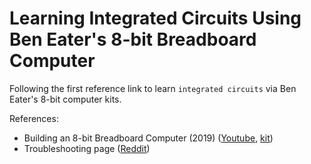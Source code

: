 # Learning Integrated Circuits Using Ben Eater's 8-bit Breadboard Computer
Following the first reference link to learn `integrated circuits` via Ben Eater's 8-bit computer kits.

References:
- Building an 8-bit Breadboard Computer (2019) (<a href="https://www.youtube.com/playlist?list=PLowKtXNTBypGqImE405J2565dvjafglHU">Youtube</a>, <a href="https://eater.net/8bit/kits">kit</a>)
- Troubleshooting page (<a href="https://www.reddit.com/r/beneater/wiki/troubleshooting/">Reddit</a>)
